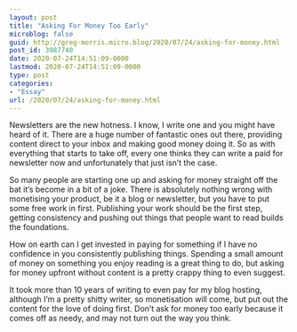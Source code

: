 ```yaml
---
layout: post
title: "Asking For Money Too Early"
microblog: false
guid: http://greg-morris.micro.blog/2020/07/24/asking-for-money.html
post_id: 3987740
date: 2020-07-24T14:51:09-0000
lastmod: 2020-07-24T14:51:09-0000
type: post
categories:
- "Essay"
url: /2020/07/24/asking-for-money.html
---
```

<!--kg-card-begin: html--><div>
<div>
<p>Newsletters are the new hotness. I know, I write one and you might have heard of it. There are a huge number of fantastic ones out there, providing content direct to your inbox and making good money doing it. So as with everything that starts to take off, every one thinks they can write a paid for newsletter now and unfortunately that just isn’t the case.</p>
<p>So many people are starting one up and asking for money straight off the bat it’s become in a bit of a joke. There is absolutely nothing wrong with monetising your product, be it a blog or newsletter, but you have to put some free work in first. Publishing your work should be the first step, getting consistency and pushing out things that people want to read builds the foundations.</p>
<p>How on earth can I get invested in paying for something if I have no confidence in you consistently publishing things. Spending a small amount of money on something you enjoy reading is a great thing to do, but asking for money upfront without content is a pretty crappy thing to even suggest.</p>
<p>It took more than 10 years of writing to even pay for my blog hosting, although I’m a pretty shitty writer, so monetisation will come, but put out the content for the love of doing first. Don’t ask for money too early because it comes off as needy, and may not turn out the way you think.</p>
</div>
</div>
<!--kg-card-end: html-->
